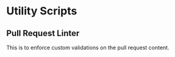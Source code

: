 # Utility Scripts

## Pull Request Linter

This is to enforce custom validations on the pull request content.
